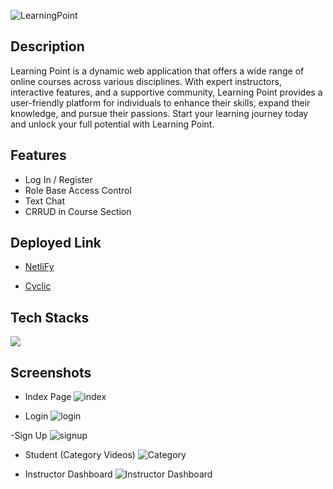 
![LearningPoint](https://github.com/sumit9235/lean-run-8778/assets/119393513/22c38cfc-04a6-47b5-a0d7-92d5151a7914)

## Description
Learning Point is a dynamic web application that offers a wide range of online courses across various disciplines. With expert instructors, interactive features, and a supportive community, Learning Point provides a user-friendly platform for individuals to enhance their skills, expand their knowledge, and pursue their passions. Start your learning journey today and unlock your full potential with Learning Point.

## Features
- Log In / Register
- Role Base Access Control
- Text Chat
- CRRUD in Course Section

## Deployed Link
- [NetliFy](https://learning-point-3.netlify.app/) 

- [Cyclic](https://ill-pear-colt-boot.cyclic.app)

## Tech Stacks
![](https://skillicons.dev/icons?i=html,css,js,nodejs,express,mongo,jquery )


## Screenshots 
- Index Page
![index](https://github.com/sumit9235/lean-run-8778/assets/119393513/f673e7d9-3973-4064-8fb2-f14a3a4778b0)

- Login
![login](https://github.com/sumit9235/lean-run-8778/assets/119393513/284918c5-cbaf-4f2e-b2ec-d8efb57c8572)

-Sign Up
![signup](https://github.com/sumit9235/lean-run-8778/assets/119393513/a95c6e0b-d37f-49f5-86bb-ac1bd0e75c3b)

- Student (Category Videos)
![Category](https://github.com/sumit9235/lean-run-8778/assets/119393513/6baaa1ca-11f4-49f2-b187-31a5ba235249)

- Instructor Dashboard
![Instructor Dashboard](https://github.com/sumit9235/lean-run-8778/assets/119393513/54fb0016-7ece-405a-85c5-3a83e2c59dc7)

